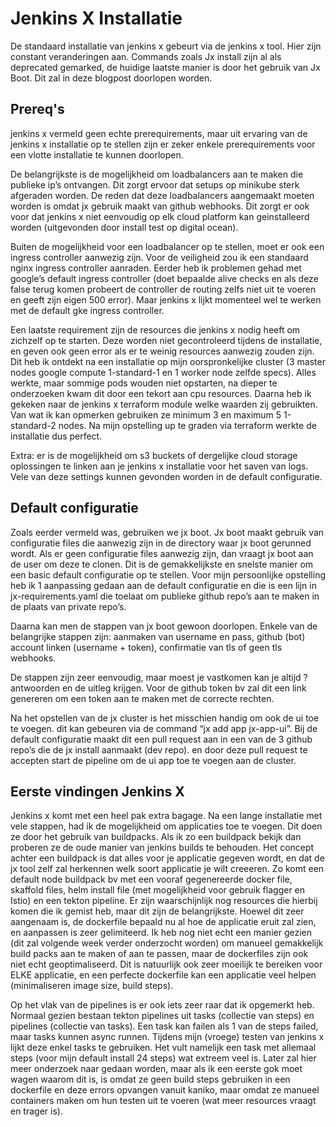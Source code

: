 # Jenkins X Installatie

De standaard installatie van jenkins x gebeurt via de jenkins x tool. Hier zijn constant veranderingen aan. Commands zoals Jx install zijn al als deprecated gemarked, de huidige laatste manier is door het gebruik van Jx Boot. Dit zal in deze blogpost doorlopen worden.

## Prereq's

jenkins x vermeld geen echte prerequirements, maar uit ervaring van de jenkins x installatie op te stellen zijn er zeker enkele prerequirements voor een vlotte installatie te kunnen doorlopen.

De belangrijkste is de mogelijkheid om loadbalancers aan te maken die publieke ip’s ontvangen. Dit zorgt ervoor dat setups op minikube sterk afgeraden worden. De reden dat deze loadbalancers aangemaakt moeten worden is omdat jx gebruik maakt van github webhooks. Dit zorgt er ook voor dat jenkins x niet eenvoudig op elk cloud platform kan geinstalleerd worden (uitgevonden door install test op digital ocean).

Buiten de mogelijkheid voor een loadbalancer op te stellen, moet er ook een ingress controller aanwezig zijn. Voor de veiligheid zou ik een standaard nginx ingress controller aanraden. Eerder heb ik problemen gehad met google’s default ingress controller (doet bepaalde alive checks en als deze false terug komen probeert de controller de routing zelfs niet uit te voeren en geeft zijn eigen 500 error). Maar jenkins x lijkt momenteel wel te werken met de default gke ingress controller.

Een laatste requirement zijn de resources die jenkins x nodig heeft om zichzelf op te starten. Deze worden niet gecontroleerd tijdens de installatie, en geven ook geen error als er te weinig resources aanwezig zouden zijn. Dit heb ik ontdekt na een installatie op mijn oorspronkelijke cluster (3 master nodes google compute 1-standard-1 en 1 worker node zelfde specs). Alles werkte, maar sommige pods wouden niet opstarten, na dieper te onderzoeken kwam dit door een tekort aan cpu resources. Daarna heb ik gekeken naar de jenkins x terraform module welke waarden zij gebruikten. Van wat ik kan opmerken gebruiken ze minimum 3 en maximum 5 1-standard-2 nodes. Na mijn opstelling up te graden via terraform werkte de installatie dus perfect.

Extra: er is de mogelijkheid om s3 buckets of dergelijke cloud storage oplossingen te linken aan je jenkins x installatie voor het saven van logs. Vele van deze settings kunnen gevonden worden in de default configuratie.

## Default configuratie

Zoals eerder vermeld was, gebruiken we jx boot. Jx boot maakt gebruik van configuratie files die aanwezig zijn in de directory waar jx boot gerunned wordt. Als er geen configuratie files aanwezig zijn, dan vraagt jx boot aan de user om deze te clonen. Dit is de gemakkelijkste en snelste manier om een basic default configuratie op te stellen. Voor mijn persoonlijke opstelling heb ik 1 aanpassing gedaan aan de default configuratie en die is een lijn in jx-requirements.yaml die toelaat om publieke github repo’s aan te maken in de plaats van private repo’s.

Daarna kan men de stappen van jx boot gewoon doorlopen. Enkele van de belangrijke stappen zijn: aanmaken van username en pass, github (bot) account linken (username + token), confirmatie van tls of geen tls webhooks.

De stappen zijn zeer eenvoudig, maar moest je vastkomen kan je altijd ? antwoorden en de uitleg krijgen. Voor de github token bv zal dit een link genereren om een token aan te maken met de correcte rechten.

Na het opstellen van de jx cluster is het misschien handig om ook de ui toe te voegen. dit kan gebeuren via de command “jx add app jx-app-ui”. Bij de default configuratie maakt dit een pull request aan in een van de 3 github repo’s die de jx install aanmaakt (dev repo). en door deze pull request te accepten start de pipeline om de ui app toe te voegen aan de cluster.

## Eerste vindingen Jenkins X

Jenkins x komt met een heel pak extra bagage. Na een lange installatie met vele stappen, had ik de mogelijkheid om applicaties toe te voegen. Dit doen ze door het gebruik van buildpacks. Als ik zo een buildpack bekijk dan proberen ze de oude manier van jenkins builds te behouden. Het concept achter een buildpack is dat alles voor je applicatie gegeven wordt, en dat de jx tool zelf zal herkennen welk soort applicatie je wilt creeeren. Zo komt een default node buildpack bv met een vooraf gegenereerde docker file, skaffold files, helm install file (met mogelijkheid voor gebruik flagger en Istio) en een tekton pipeline. Er zijn waarschijnlijk nog resources die hierbij komen die ik gemist heb, maar dit zijn de belangrijkste. Hoewel dit zeer aangenaam is, de dockerfile bepaald nu al hoe de applicatie eruit zal zien, en aanpassen is zeer gelimiteerd. Ik heb nog niet echt een manier gezien (dit zal volgende week verder onderzocht worden) om manueel gemakkelijk build packs aan te maken of aan te passen, maar de dockerfiles zijn ook niet echt geoptimaliseerd. Dit is natuurlijk ook zeer moeilijk te bereiken voor ELKE applicatie, en een perfecte dockerfile kan een applicatie veel helpen (minimaliseren image size, build steps).

Op het vlak van de pipelines is er ook iets zeer raar dat ik opgemerkt heb. Normaal gezien bestaan tekton pipelines uit tasks (collectie van steps) en pipelines (collectie van tasks). Een task kan failen als 1 van de steps failed, maar tasks kunnen async runnen. Tijdens mijn (vroege) testen van jenkins x lijkt deze enkel tasks te gebruiken. Het vult namelijk een task met allemaal steps (voor mijn default install 24 steps) wat extreem veel is. Later zal hier meer onderzoek naar gedaan worden, maar als ik een eerste gok moet wagen waarom dit is, is omdat ze geen build steps gebruiken in een dockerfile en deze errors opvangen vanuit kaniko, maar omdat ze manueel containers maken om hun testen uit te voeren (wat meer resources vraagt en trager is).

